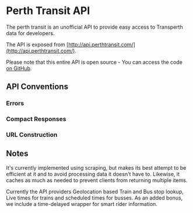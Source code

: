 # Perth Transit API

The perth transit is an unofficial API to provide easy access to Transperth
data for developers.

The API is exposed from [http://api.perthtransit.com/](http://api.perthtransit.com/).

Please note that this entire API is open source - You can access the code [on GitHub](https://github.com/sutto/transperth-api).

## API Conventions

### Errors

### Compact Responses

### URL Construction

## Notes

It's currently implemented using scraping, but makes its best attempt to be efficient
at it and to avoid processing data it doesn't have to. Likewise, it caches as much
as needed to prevent clients from returning multiple items.

Currently the API providers Geolocation based Train and Bus stop lookup, Live times
for trains and scheduled times for busses. As an added bonus, we include a time-delayed
wrapper for smart rider information.

